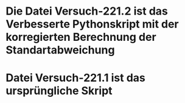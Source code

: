 # Die Datei Versuch-221.2 ist das Verbesserte Pythonskript mit der korregierten Berechnung der Standartabweichung
# Datei Versuch-221.1 ist das ursprüngliche Skript
